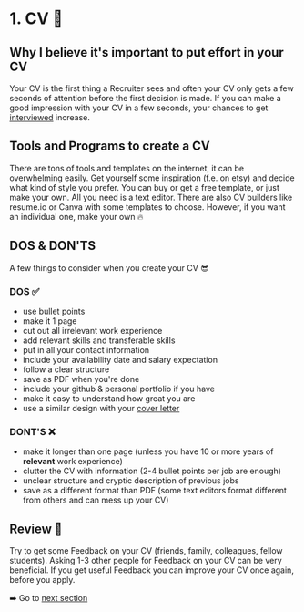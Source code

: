 # 1. CV :pencil:


## Why I believe it's important to put effort in your CV
Your CV is the first thing a Recruiter sees and often your CV only gets a few seconds of attention before the first decision is made.
If you can make a good impression with your CV in a few seconds, your chances to get [interviewed](/5_INTERVIEW_PREP) increase.


## Tools and Programs to create a CV

There are tons of tools and templates on the internet, it can be overwhelming easily. Get yourself some inspiration (f.e. on etsy) and
decide what kind of style you prefer. You can buy or get a free template, or just make your own.
All you need is a text editor.
There are also CV builders like resume.io or Canva with some templates to choose. 
However, if you want an individual one, make your own :fire:


## DOS & DON'TS

A few things to consider when you create your CV :sunglasses:

### DOS :white_check_mark:

+ use bullet points
+ make it 1 page
+ cut out all irrelevant work experience
+ add relevant skills and transferable skills
+ put in all your contact information
+ include your availability date and salary expectation
+ follow a clear structure
+ save as PDF when you're done
+ include your github & personal portfolio if you have
+ make it easy to understand how great you are
+ use a similar design with your [cover letter](/4_COVER_LETTER)

### DONT'S :x:

+ make it longer than one page (unless you have 10 or more years of **relevant** work experience)
+ clutter the CV with information (2-4 bullet points per job are enough)
+ unclear structure and cryptic description of previous jobs
+ save as a different format than PDF (some text editors format different from others and can mess up your CV)


## Review :repeat_one:

Try to get some Feedback on your CV (friends, family, colleagues, fellow students). Asking 1-3 other people
for Feedback on your CV can be very beneficial. If you get useful Feedback you can improve your CV once again, before you apply.


:arrow_right: Go to [next section](/3_RESEARCH)